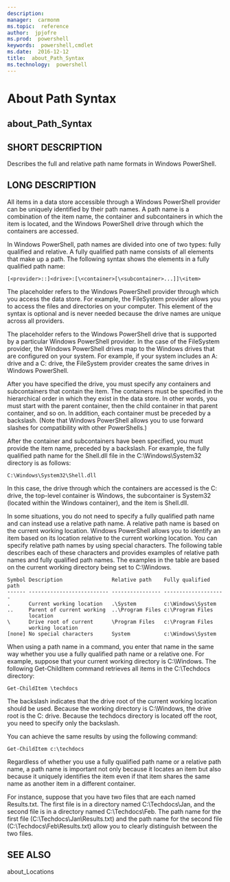 ```yaml
---
description:  
manager:  carmonm
ms.topic:  reference
author:  jpjofre
ms.prod:  powershell
keywords:  powershell,cmdlet
ms.date:  2016-12-12
title:  about_Path_Syntax
ms.technology:  powershell
---
```


# About Path Syntax
## about_Path_Syntax


## SHORT DESCRIPTION
Describes the full and relative path name formats in  Windows PowerShell.


## LONG DESCRIPTION
All items in a data store accessible through a  Windows PowerShell provider can be uniquely identified by their path names. A path name is a combination of the item name, the container and subcontainers in which the item is located, and the  Windows PowerShell drive through which the containers are accessed.

In  Windows PowerShell, path names are divided into one of two types: fully qualified and relative. A fully qualified path name consists of all elements that make up a path. The following syntax shows the elements in a fully qualified path name:


```
[<provider>::]<drive>:[\<container>[\<subcontainer>...]]\<item>
```


The <provider> placeholder refers to the  Windows PowerShell provider through which you access the data store. For example, the FileSystem provider allows you to access the files and directories on your computer. This element of the syntax is optional and is never needed because the drive names are unique across all providers.

The <drive> placeholder refers to the  Windows PowerShell drive that is supported by a particular  Windows PowerShell provider. In the case of the FileSystem provider, the  Windows PowerShell drives map to the Windows drives that are configured on your system. For example, if your system includes an A: drive and a C: drive, the FileSystem provider creates the same drives in  Windows PowerShell.

After you have specified the drive, you must specify any containers and subcontainers that contain the item. The containers must be specified in the hierarchical order in which they exist in the data store. In other words, you must start with the parent container, then the child container in that parent container, and so on. In addition, each container must be preceded by a backslash. (Note that  Windows PowerShell allows you to use forward slashes for compatibility with other PowerShells.)

After the container and subcontainers have been specified, you must provide the item name, preceded by a backslash. For example, the fully qualified path name for the Shell.dll file in the C:\Windows\System32 directory is as follows:


```
C:\Windows\System32\Shell.dll
```


In this case, the drive through which the containers are accessed is the C: drive, the top-level container is Windows, the subcontainer is System32 (located within the Windows container), and the item is Shell.dll.

In some situations, you do not need to specify a fully qualified path name and can instead use a relative path name. A relative path name is based on the current working location.  Windows PowerShell allows you to identify an item based on its location relative to the current working location. You can specify relative path names by using special characters. The following table describes each of these characters and provides examples of relative path names and fully qualified path names. The examples in the table are based on the current working directory being set to C:\Windows.


```
Symbol Description                Relative path    Fully qualified path  
------ -------------------------- ---------------- --------------------  
.      Current working location   .\System         c:\Windows\System  
..     Parent of current working  ..\Program Files c:\Program Files  
       location  
\      Drive root of current      \Program Files   c:\Program Files  
       working location  
[none] No special characters      System           c:\Windows\System
```


When using a path name in a command, you enter that name in the same way whether you use a fully qualified path name or a relative one. For example, suppose that your current working directory is C:\Windows. The following Get-ChildItem command retrieves all items in the C:\Techdocs directory:


```
Get-ChildItem \techdocs
```


The backslash indicates that the drive root of the current working location should be used. Because the working directory is C:\Windows, the drive root is the C: drive. Because the techdocs directory is located off the root, you need to specify only the backslash.

You can achieve the same results by using the following command:


```
Get-ChildItem c:\techdocs
```


Regardless of whether you use a fully qualified path name or a relative path name, a path name is important not only because it locates an item but also because it uniquely identifies the item even if that item shares the same name as another item in a different container.

For instance, suppose that you have two files that are each named Results.txt. The first file is in a directory named C:\Techdocs\Jan, and the second file is in a directory named C:\Techdocs\Feb. The path name for the first file (C:\Techdocs\Jan\Results.txt) and the path name for the second file (C:\Techdocs\Feb\Results.txt) allow you to clearly distinguish between the two files.


## SEE ALSO
about_Locations

